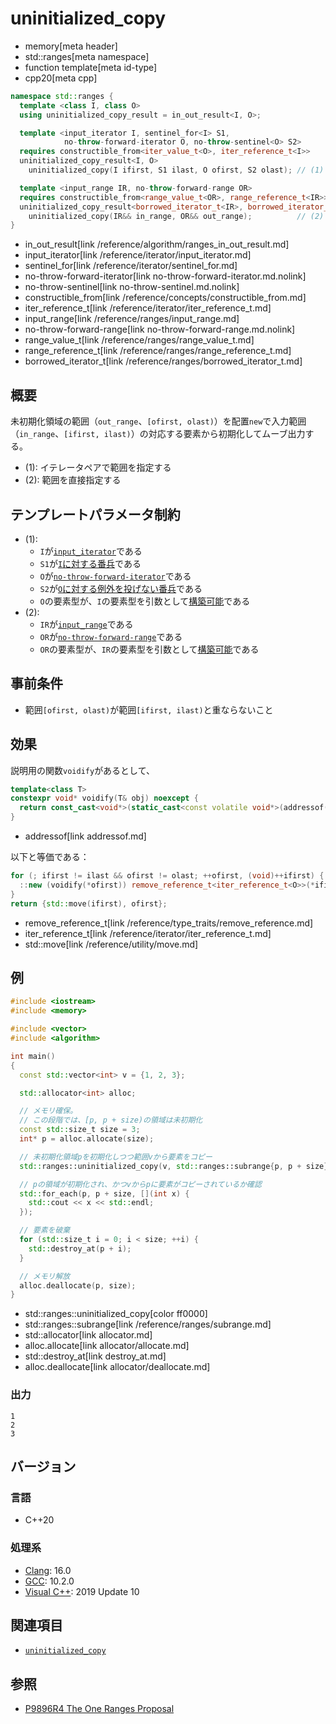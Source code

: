 # uninitialized_copy
* memory[meta header]
* std::ranges[meta namespace]
* function template[meta id-type]
* cpp20[meta cpp]

```cpp
namespace std::ranges {
  template <class I, class O>
  using uninitialized_copy_result = in_out_result<I, O>;

  template <input_iterator I, sentinel_for<I> S1,
            no-throw-forward-iterator O, no-throw-sentinel<O> S2>
  requires constructible_from<iter_value_t<O>, iter_reference_t<I>>
  uninitialized_copy_result<I, O>
    uninitialized_copy(I ifirst, S1 ilast, O ofirst, S2 olast); // (1) C++20

  template <input_range IR, no-throw-forward-range OR>
  requires constructible_from<range_value_t<OR>, range_reference_t<IR>>
  uninitialized_copy_result<borrowed_iterator_t<IR>, borrowed_iterator_t<OR>>
    uninitialized_copy(IR&& in_range, OR&& out_range);          // (2) C++20
}
```
* in_out_result[link /reference/algorithm/ranges_in_out_result.md]
* input_iterator[link /reference/iterator/input_iterator.md]
* sentinel_for[link /reference/iterator/sentinel_for.md]
* no-throw-forward-iterator[link no-throw-forward-iterator.md.nolink]
* no-throw-sentinel[link no-throw-sentinel.md.nolink]
* constructible_from[link /reference/concepts/constructible_from.md]
* iter_reference_t[link /reference/iterator/iter_reference_t.md]
* input_range[link /reference/ranges/input_range.md]
* no-throw-forward-range[link no-throw-forward-range.md.nolink]
* range_value_t[link /reference/ranges/range_value_t.md]
* range_reference_t[link /reference/ranges/range_reference_t.md]
* borrowed_iterator_t[link /reference/ranges/borrowed_iterator_t.md]

## 概要
未初期化領域の範囲（`out_range`、`[ofirst, olast)`）を配置`new`で入力範囲（`in_range`、`[ifirst, ilast)`）の対応する要素から初期化してムーブ出力する。

- (1): イテレータペアで範囲を指定する
- (2): 範囲を直接指定する


## テンプレートパラメータ制約
- (1):
    - `I`が[`input_iterator`](/reference/iterator/input_iterator.md)である
    - `S1`が[`I`に対する番兵](/reference/iterator/sentinel_for.md)である
    - `O`が[`no-throw-forward-iterator`](no-throw-forward-iterator.md.nolink)である
    - `S2`が[`O`に対する例外を投げない番兵](no-throw-sentinel.md.nolink)である
    - `O`の要素型が、`I`の要素型を引数として[構築可能](/reference/concepts/constructible_from.md)である
- (2):
    - `IR`が[`input_range`](/reference/ranges/input_range.md)である
    - `OR`が[`no-throw-forward-range`](no-throw-forward-range.md.nolink)である
    - `OR`の要素型が、`IR`の要素型を引数として[構築可能](/reference/concepts/constructible_from.md)である


## 事前条件

- 範囲`[ofirst, olast)`が範囲`[ifirst, ilast)`と重ならないこと


## 効果
説明用の関数`voidify`があるとして、

```cpp
template<class T>
constexpr void* voidify(T& obj) noexcept {
  return const_cast<void*>(static_cast<const volatile void*>(addressof(obj)));
}
```
* addressof[link addressof.md]


以下と等価である：

```cpp
for (; ifirst != ilast && ofirst != olast; ++ofirst, (void)++ifirst) {
  ::new (voidify(*ofirst)) remove_reference_t<iter_reference_t<O>>(*ifirst);
}
return {std::move(ifirst), ofirst};
```
* remove_reference_t[link /reference/type_traits/remove_reference.md]
* iter_reference_t[link /reference/iterator/iter_reference_t.md]
* std::move[link /reference/utility/move.md]


## 例
```cpp example
#include <iostream>
#include <memory>

#include <vector>
#include <algorithm>

int main()
{
  const std::vector<int> v = {1, 2, 3};

  std::allocator<int> alloc;

  // メモリ確保。
  // この段階では、[p, p + size)の領域は未初期化
  const std::size_t size = 3;
  int* p = alloc.allocate(size);

  // 未初期化領域pを初期化しつつ範囲vから要素をコピー
  std::ranges::uninitialized_copy(v, std::ranges::subrange{p, p + size});

  // pの領域が初期化され、かつvからpに要素がコピーされているか確認
  std::for_each(p, p + size, [](int x) {
    std::cout << x << std::endl;
  });

  // 要素を破棄
  for (std::size_t i = 0; i < size; ++i) {
    std::destroy_at(p + i);
  }

  // メモリ解放
  alloc.deallocate(p, size);
}
```
* std::ranges::uninitialized_copy[color ff0000]
* std::ranges::subrange[link /reference/ranges/subrange.md]
* std::allocator[link allocator.md]
* alloc.allocate[link allocator/allocate.md]
* std::destroy_at[link destroy_at.md]
* alloc.deallocate[link allocator/deallocate.md]

### 出力
```
1
2
3
```


## バージョン
### 言語
- C++20

### 処理系
- [Clang](/implementation.md#clang): 16.0
- [GCC](/implementation.md#gcc): 10.2.0
- [Visual C++](/implementation.md#visual_cpp): 2019 Update 10


## 関連項目
- [`uninitialized_copy`](uninitialized_copy.md)

## 参照
- [P9896R4 The One Ranges Proposal](https://www.open-std.org/jtc1/sc22/wg21/docs/papers/2018/p0896r4.pdf)
